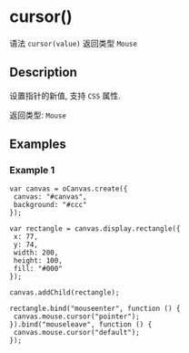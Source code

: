 # cursor()

语法 `cursor(value)` 返回类型 `Mouse`

## Description

设置指针的新值, 支持 `CSS` 属性.

返回类型: `Mouse`

## Examples

### Example 1

```
var canvas = oCanvas.create({ 
 canvas: "#canvas", 
 background: "#ccc" 
});

var rectangle = canvas.display.rectangle({ 
 x: 77, 
 y: 74, 
 width: 200,
 height: 100,
 fill: "#000"
});

canvas.addChild(rectangle);

rectangle.bind("mouseenter", function () {
 canvas.mouse.cursor("pointer");
}).bind("mouseleave", function () {
 canvas.mouse.cursor("default");
});
```